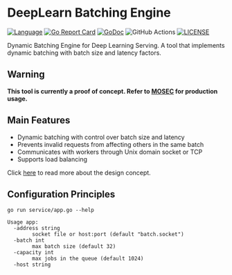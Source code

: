 # DeepLearn Batching Engine

[![Language](https://img.shields.io/badge/Language-Go-blue.svg)](https://golang.org/)
[![Go Report Card](https://goreportcard.com/badge/github.com/tooljets/DeepLearn-Batching-Engine)](https://goreportcard.com/report/github.com/tooljets/DeepLearn-Batching-Engine)
[![GoDoc](https://img.shields.io/badge/Godoc-reference-blue.svg)](https://godoc.org/github.com/tooljets/DeepLearn-Batching-Engine)
![GitHub Actions](https://github.com/tooljets/DeepLearn-Batching-Engine/workflows/Go/badge.svg)
[![LICENSE](https://img.shields.io/github/license/tooljets/DeepLearn-Batching-Engine.svg)](https://github.com/tooljets/DeepLearn-Batching-Engine/blob/master/LICENSE)

Dynamic Batching Engine for Deep Learning Serving. A tool that implements dynamic batching with batch size and latency factors.

## Warning

**This tool is currently a proof of concept. Refer to [MOSEC](https://github.com/mosecorg/mosec) for production usage.**

## Main Features

* Dynamic batching with control over batch size and latency
* Prevents invalid requests from affecting others in the same batch
* Communicates with workers through Unix domain socket or TCP
* Supports load balancing

Click [here](https://tooljets.github.io/blogs/deep-learning-serving/) to read more about the design concept.

## Configuration Principles

```shell script
go run service/app.go --help
```

```
Usage app:
  -address string
        socket file or host:port (default "batch.socket")
  -batch int
        max batch size (default 32)
  -capacity int
        max jobs in the queue (default 1024)
  -host string
    